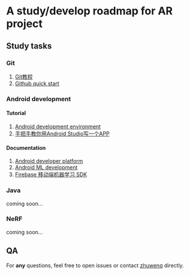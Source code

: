 # A study/develop roadmap for AR project

## Study tasks

### Git

1. [Git教程](https://www.liaoxuefeng.com/wiki/896043488029600)
2. [Github quick start](https://docs.github.com/cn/get-started/quickstart)

### Android development

#### Tutorial

1. [Android development environment](https://www.jianshu.com/p/3031f5d758b4)
2. [手把手教你用Android Studio写一个APP](https://www.bilibili.com/video/BV1MK411p7dp?p=11&vd_source=e40b89972687a71eab16be324bd7bd43)

#### Documentation

1. [Android developer platform](https://developer.android.com/)
2. [Android ML development](https://developer.android.com/ml)
3. [Firebase 移动端机器学习 SDK](https://firebase.google.com/docs/ml)

### Java

coming soon...

### NeRF

coming soon...

## QA

For **any** questions, feel free to open issues or contact [zhuwenq](https://github.com/Leonezz) directly.

